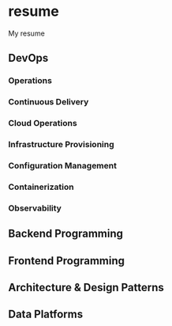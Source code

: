 # resume
My resume

## DevOps

### Operations

### Continuous Delivery

### Cloud Operations

### Infrastructure Provisioning

### Configuration Management

### Containerization

### Observability

## Backend Programming

## Frontend Programming

## Architecture & Design Patterns

## Data Platforms
